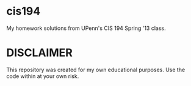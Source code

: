 # cis194
My homework solutions from UPenn's CIS 194 Spring '13 class.

# DISCLAIMER
This repository was created for my own educational purposes. Use the code within at your own risk.
